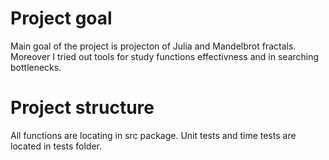 # Project goal
Main goal of the project is projecton of Julia and Mandelbrot fractals.
Moreover I tried out tools for study functions effectivness and in searching
bottlenecks.
# Project structure
All functions are locating in src package. Unit tests and time tests are located
in tests folder.